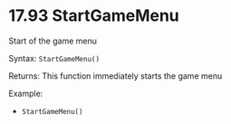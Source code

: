 # 17.93 StartGameMenu

Start of the game menu

Syntax: `StartGameMenu()` 

Returns: This function immediately starts the game menu 

Example: 

* `StartGameMenu()`